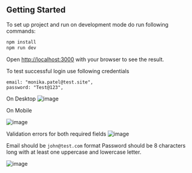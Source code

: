 

## Getting Started

To set up project and run on development mode do run following commands:

```bash
npm install 
npm run dev

```

Open [http://localhost:3000](http://localhost:3000) with your browser to see the result.

To test successful login use following credentials 

```
email: "monika.patel@test.site",
password: "Test@123",
```


On Desktop
![image](https://user-images.githubusercontent.com/9668906/132943945-60440581-f032-4bb0-92d6-6baa46ff1bbc.png)

On Mobile 

![image](https://user-images.githubusercontent.com/9668906/132944014-04a309f7-4b56-4f3b-a91d-6474668585a7.png)



Validation errors for both required fields
![image](https://user-images.githubusercontent.com/9668906/132943958-3e254498-3a4c-402d-8701-c6efde6ba023.png)

Email should be `john@test.com` format
Password should be 8 characters long with at least one uppercase and lowercase letter.

![image](https://user-images.githubusercontent.com/9668906/132943992-a0919f49-3ffb-4c6f-871f-c43d34dbc772.png)






